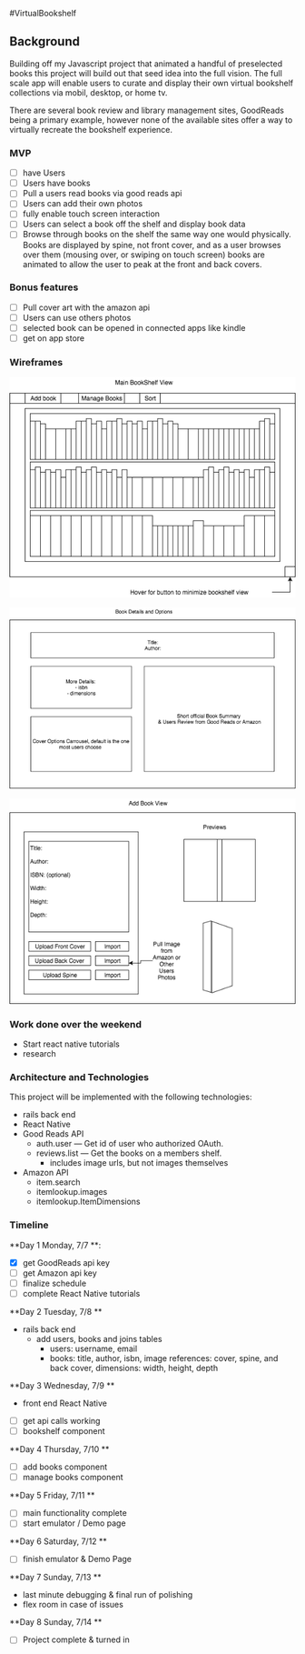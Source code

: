 #VirtualBookshelf

## Background

Building off my Javascript project that animated a handful of preselected
books this project will build out that seed idea into the full vision. The full scale app
will enable users to curate and display their own virtual bookshelf collections
via mobil, desktop, or home tv.

There are several book review and library management sites, GoodReads being
a primary example, however none of the available sites offer a way to virtually
recreate the bookshelf experience.

### MVP  

- [ ] have Users
- [ ] Users have books
- [ ] Pull a users read books via good reads api
- [ ] Users can add their own photos
- [ ] fully enable touch screen interaction
- [ ] Users can select a book off the shelf and display book data
- [ ] Browse through books on the shelf the same way one would physically.
 Books are displayed by spine, not front cover, and as a user browses over
  them (mousing over, or swiping on touch screen) books are animated to allow
   the user to peak at the front and back covers.

### Bonus features

- [ ] Pull cover art with the amazon api
- [ ] Users can use others photos
- [ ] selected book can be opened in connected apps like kindle
- [ ] get on app store

### Wireframes

![wireframes](bookshelf.png)

![wireframes](BookDetailView.png)

![wireframes](addBookView.png)

### Work done over the weekend

- Start react native tutorials
- research  

### Architecture and Technologies

This project will be implemented with the following technologies:

- rails back end
- React Native
- Good Reads API
  - auth.user — Get id of user who authorized OAuth.
  - reviews.list — Get the books on a members shelf.
    - includes image urls, but not images themselves
- Amazon API
  - item.search
  - itemlookup.images
  - itemlookup.ItemDimensions


### Timeline

**Day 1 Monday, 7/7 **:
- [x] get GoodReads api key
- [ ] get Amazon api key
- [ ] finalize schedule
- [ ] complete React Native tutorials

**Day 2 Tuesday, 7/8 **

- rails back end
  - add users, books and joins tables
    - users:
      username, email
    - books:
      title, author, isbn, image references: cover, spine, and back cover,
      dimensions: width, height, depth

**Day 3 Wednesday, 7/9 **
- front end React Native
- [ ] get api calls working
- [ ] bookshelf component

**Day 4 Thursday, 7/10 **

- [ ] add books component
- [ ] manage books component

**Day 5 Friday, 7/11 **

- [ ] main functionality complete
- [ ] start emulator / Demo page

**Day 6 Saturday, 7/12 **

- [ ] finish emulator & Demo Page

**Day 7 Sunday, 7/13 **

- last minute debugging & final run of polishing
- flex room in case of issues

**Day 8 Sunday, 7/14 **

- [ ] Project complete & turned in
